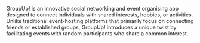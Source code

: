 GroupUp! is an innovative social networking and event organising app designed to connect individuals with shared interests, hobbies, or activities. Unlike traditional event-hosting platforms that primarily focus on connecting friends or established groups, GroupUp! introduces a unique twist by facilitating events with random participants who share a common interest.
